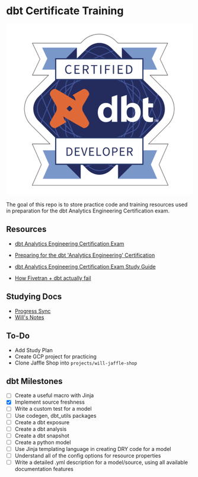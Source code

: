 # dbt Certificate Training

![dbt certification badge](dbt_cert_badge.png)

The goal of this repo is to store practice code and training resources used in preparation for the dbt Analytics Engineering Certification exam.

## Resources

- [dbt Analytics Engineering Certification Exam](https://www.getdbt.com/blog/dbt-certification-program/)

- [Preparing for the dbt 'Analytics Engineering' Certification](https://medium.com/geekculture/preparing-for-the-dbt-analytics-engineering-certification-5496c3ec6e15)

- [dbt Analytics Engineering Certification Exam Study Guide](https://www.getdbt.com/assets/uploads/dbt_certificate_study_guide.pdf)

- [How Fivetran + dbt actually fail](https://www.reddit.com/r/dataengineering/comments/xxfmat/how_fivetran_dbt_actually_fail/)

## Studying Docs

- [Progress Sync](https://docs.google.com/document/d/1MPwNXuyeBqjwfcUeMVRx-AbRIW8X4Bt0kKq2pHtCIiY/edit?usp=sharing)
- [Will's Notes](https://docs.google.com/document/d/18gH7w68tCgesLYHfDyxC1U3xiQli7bLy_dmp5-M18uw/edit?usp=sharing)

## To-Do

- Add Study Plan
- Create GCP project for practicing
- Clone Jaffle Shop into `projects/will-jaffle-shop`

## dbt Milestones

- [ ] Create a useful macro with Jinja
- [x] Implement source freshness
- [ ] Write a custom test for a model
- [ ] Use codegen, dbt_utils packages
- [ ] Create a dbt exposure
- [ ] Create a dbt analysis
- [ ] Create a dbt snapshot
- [ ] Create a python model
- [ ] Use Jinja templating language in creating DRY code for a model
- [ ] Understand all of the config options for resource properties
- [ ] Write a detailed .yml description for a model/source, using all available documentation features
